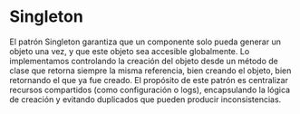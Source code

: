 # Singleton

El patrón Singleton garantiza que un componente solo pueda generar un objeto una vez, y que este objeto sea accesible globalmente.
Lo implementamos controlando la creación del objeto desde un método de clase que retorna siempre la misma referencia, bien creando el objeto, bien retornando el que ya fue creado.
El propósito de este patrón es centralizar recursos compartidos (como configuración o logs), encapsulando la lógica de creación y evitando duplicados que pueden producir inconsistencias.
